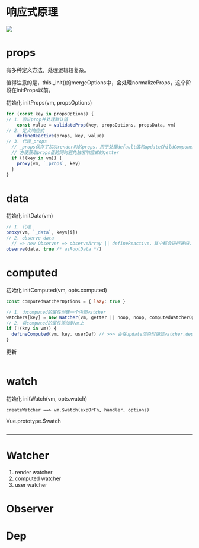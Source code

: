 # 响应式原理

![](https://wangtunan.github.io/blog/assets/img/reactive.c9e2ac37.png)



# props

有多种定义方法，处理逻辑较复杂。

值得注意的是，this._init()的mergeOptions中，会处理normalizeProps，这个阶段在initProps以前。

初始化 initProps(vm, propsOptions) 

```js
for (const key in propsOptions) {
// 1. 验证prop并处理默认值
	const value = validateProp(key, propsOptions, propsData, vm)
// 2. 定义响应式
	defineReactive(props, key, value)
// 3. 代理_props
  // _props保存了初次render时的props，用于处理default值和updateChildComponent中更新props
  // 方便获取props值的同时避免触发响应式的getter
  if (!(key in vm)) {
    proxy(vm, `_props`, key)
  }
}
```

# data

初始化 initData(vm)

```js
// 1. 代理
proxy(vm, `_data`, keys[i])
// 2. observe data 
  // => new Observer => observeArray || defineReactive，其中都会进行递归，以完成所有嵌套属性的依赖收集
observe(data, true /* asRootData */)
```

# computed

初始化 initComputed(vm, opts.computed)

```js
const computedWatcherOptions = { lazy: true }

// 1. 为computed的属性创建一个内部watcher
watchers[key] = new Watcher(vm, getter || noop, noop, computedWatcherOptions)
// 2. 将computed的属性添加到vm上
if (!(key in vm)) {
  defineComputed(vm, key, userDef) // >>> 会在update渲染时通过watcher.depend()完成依赖收集
} 
```

更新

```js

```

# watch

初始化 initWatch(vm, opts.watch)

```
createWatcher ==> vm.$watch(expOrFn, handler, options)
```

Vue.prototype.$watch

```

```



---





# Watcher

1. render watcher
2. computed watcher
3. user watcher



# Observer



# Dep







<img :src="$withBase('/assets/img/vue2-source-code/reactivity_goodnotes.jpeg')">

